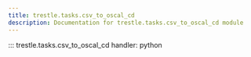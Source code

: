 ```yaml
---
title: trestle.tasks.csv_to_oscal_cd
description: Documentation for trestle.tasks.csv_to_oscal_cd module
---
```


::: trestle.tasks.csv_to_oscal_cd
handler: python
